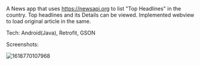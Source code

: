 A News app that uses https://newsapi.org to list "Top Headlines" in the country.
Top headlines and its Details can be viewed.
Implemented webview to load original article in the same.

Tech:
Android(Java),
Retrofit,
GSON

Screenshots:

![1618770107968](https://user-images.githubusercontent.com/37664479/115156292-2ec87500-a0a1-11eb-9a51-d7c499ee7882.jpg)

